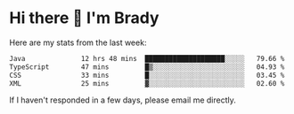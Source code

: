 # Hi there 👋 I'm Brady

Here are my stats from the last week:
<!--START_SECTION:waka-->

```txt
Java              12 hrs 48 mins  ████████████████████░░░░░   79.66 %
TypeScript        47 mins         █▒░░░░░░░░░░░░░░░░░░░░░░░   04.93 %
CSS               33 mins         █░░░░░░░░░░░░░░░░░░░░░░░░   03.45 %
XML               25 mins         ▓░░░░░░░░░░░░░░░░░░░░░░░░   02.60 %
```

<!--END_SECTION:waka-->

If I haven't responded in a few days, please email me directly. 
